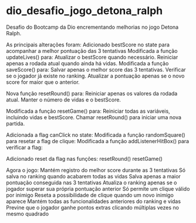 # dio_desafio_jogo_detona_ralph
Desafio do Bootcamp da Dio encrementando melhorias no jogo Detona Ralph.

As principais alterações foram:
Adicionado bestScore no state para acompanhar a melhor pontuação das 3 tentativas
Modificada a função updateLives() para:
Atualizar o bestScore quando necessário.
Reiniciar apenas a rodada atual quando ainda há vidas.
Modificada a função saveScore() para:
Salvar apenas o melhor score das 3 tentativas.
Verificar se o jogador já existe no ranking.
Atualizar a pontuação apenas se o novo score for maior que o anterior.

Nova função resetRound() para:
Reiniciar apenas os valores da rodada atual.
Manter o número de vidas e o bestScore.

Modificada a função resetGame() para:
Reiniciar todas as variáveis, incluindo vidas e bestScore.
Chamar resetRound() para iniciar uma nova partida.

Adicionada a flag canClick no state:
Modificada a função randomSquare() para resetar a flag de clique:
Modificada a função addListenerHitBox() para verificar a flag:

Adicionado reset da flag nas funções:
resetRound()
resetGame()

Agora o jogo:
Mantém registro do melhor score durante as 3 tentativas
Só salva no ranking quando acabarem todas as vidas
Salva apenas a maior pontuação conseguida nas 3 tentativas
Atualiza o ranking apenas se o jogador superar sua própria pontuação anterior
Só permite um clique válido por inimigo
Reseta a possibilidade de clique quando um novo inimigo aparece
Mantém todas as funcionalidades anteriores do ranking e vidas
Previne que o jogador ganhe pontos extras clicando múltiplas vezes no mesmo quadrado
